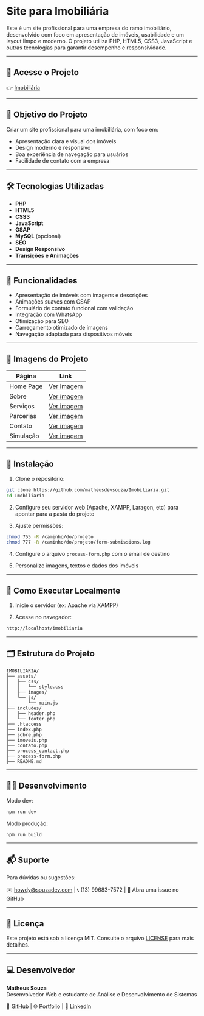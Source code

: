 # Site para Imobiliária

Este é um site profissional para uma empresa do ramo imobiliário, desenvolvido com foco em apresentação de imóveis, usabilidade e um layout limpo e moderno. O projeto utiliza PHP, HTML5, CSS3, JavaScript e outras tecnologias para garantir desempenho e responsividade.

---

## 🔗 Acesse o Projeto

👉 [Imobiliária](https://www.souzadev.com/imobiliaria)

---

## 🧠 Objetivo do Projeto

Criar um site profissional para uma imobiliária, com foco em:

- Apresentação clara e visual dos imóveis
- Design moderno e responsivo
- Boa experiência de navegação para usuários
- Facilidade de contato com a empresa

---

## 🛠️ Tecnologias Utilizadas

- **PHP**
- **HTML5**
- **CSS3**
- **JavaScript**
- **GSAP**
- **MySQL** (opcional)
- **SEO**
- **Design Responsivo**
- **Transições e Animações**

---

## 🧪 Funcionalidades

- Apresentação de imóveis com imagens e descrições
- Animações suaves com GSAP
- Formulário de contato funcional com validação
- Integração com WhatsApp
- Otimização para SEO
- Carregamento otimizado de imagens
- Navegação adaptada para dispositivos móveis

---

## 📸 Imagens do Projeto

| Página         | Link                                                                |
|----------------|--------------------------------------------------------------------|
| Home Page      | [Ver imagem](https://souzadev.com/imobiliaria/assets/images/Home.png) |
| Sobre          | [Ver imagem](https://souzadev.com/imobiliaria/assets/images/Quem%20Somos.png) |
| Serviços       | [Ver imagem](https://souzadev.com/imobiliaria/assets/images/Serviços.png) |
| Parcerias      | [Ver imagem](https://souzadev.com/imobiliaria/assets/images/Parcerias.png) |
| Contato        | [Ver imagem](https://souzadev.com/imobiliaria/assets/images/Contato.png) |
| Simulação      | [Ver imagem](https://souzadev.com/imobiliaria/assets/images/Simulação.png) |

---

## 🚀 Instalação

1. Clone o repositório:
```bash
git clone https://github.com/matheusdevsouza/Imobiliaria.git
cd Imobiliaria
```

2. Configure seu servidor web (Apache, XAMPP, Laragon, etc) para apontar para a pasta do projeto

3. Ajuste permissões:
```bash
chmod 755 -R /caminho/do/projeto
chmod 777 -R /caminho/do/projeto/form-submissions.log
```

4. Configure o arquivo `process-form.php` com o email de destino

5. Personalize imagens, textos e dados dos imóveis

---

## 🧪 Como Executar Localmente

1. Inicie o servidor (ex: Apache via XAMPP)

2. Acesse no navegador:
```bash
http://localhost/imobiliaria
```

---

## 🗂️ Estrutura do Projeto
```
IMOBILIARIA/
├── assets/
│   ├── css/
│   │   └── style.css
│   ├── images/
│   └── js/
│       └── main.js
├── includes/
│   ├── header.php
│   └── footer.php
├── .htaccess
├── index.php
├── sobre.php
├── imoveis.php
├── contato.php
├── process_contact.php
├── process-form.php
├── README.md
```

---

## 👨‍💻 Desenvolvimento

Modo dev:
```bash
npm run dev
```

Modo produção:
```bash
npm run build
```

---

## 📬 Suporte

Para dúvidas ou sugestões:

✉️ howdy@souzadev.com | 📞 (13) 99683-7572 | 🐛 Abra uma issue no GitHub

---

## 📄 Licença

Este projeto está sob a licença MIT. Consulte o arquivo [LICENSE](LICENSE) para mais detalhes.

---

## 💻 Desenvolvedor

**Matheus Souza**  
Desenvolvedor Web e estudante de Análise e Desenvolvimento de Sistemas

🔗 [GitHub](https://github.com/matheusdevsouza/) | 🌐 [Portfolio](https://www.souzadev.com) | 🏢 [LinkedIn](https://www.linkedin.com/in/matheusouzadev/)
